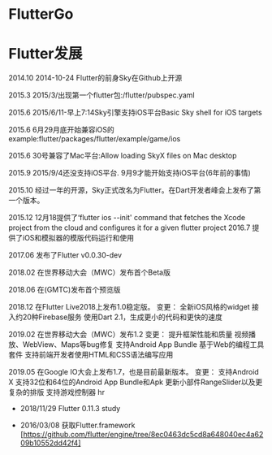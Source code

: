 # FlutterGo
# Flutter发展
2014.10 2014-10-24 Flutter的前身Sky在Github上开源

2015.3 2015/3/出现第一个flutter包:/flutter/pubspec.yaml

2015.6 2015/6/11-早上7:14Sky引擎支持iOS平台Basic Sky shell for iOS targets

2015.6 6月29月底开始兼容iOS的example:flutter/packages/flutter/example/game/ios

2015.6 30号兼容了Mac平台:Allow loading SkyX files on Mac desktop

2015.9 2015/9/4还没支持iOS平台. 9月9才能开始支持iOS平台(6年前的事情)

2015.10 经过一年的开源，Sky正式改名为Flutter。在Dart开发者峰会上发布了第一个版本。

2015.12 12月18提供了‘flutter ios --init' command that fetches the Xcode project from the cloud and configures it for a given flutter project
2016.7  提供了iOS和模拟器的模版代码运行和使用

2017.06 发布了Flutter v0.0.30-dev

2018.02 在世界移动大会（MWC）发布首个Beta版

2018.06 在(GMTC)发布首个预览版

2018.12 在Flutter Live2018上发布1.0稳定版。 变更： 全新iOS风格的widget 接入约20种Firebase服务 使用Dart 2.1，生成更小的代码和更快的速度

2019.02 在世界移动大会（MWC）发布1.2 变更： 提升框架性能和质量 视频播放、WebView、Maps等bug修复 支持Android App Bundle 基于Web的编程工具套件 支持前端开发者使用HTML和CSS语法编写应用

2019.05 在Google IO大会上发布1.7，也是目前最新版本。 变更： 支持Android X 支持32位和64位的Android App Bundle和Apk 更新小部件RangeSlider以及更复杂的排版 支持游戏控制器
hr
- 2018/11/29
Flutter 0.11.3 study

- 2016/03/08 获取Flutter.framework [https://github.com/flutter/engine/tree/8ec0463dc5cd8a648040ec4a6209b10552dd42f4]
